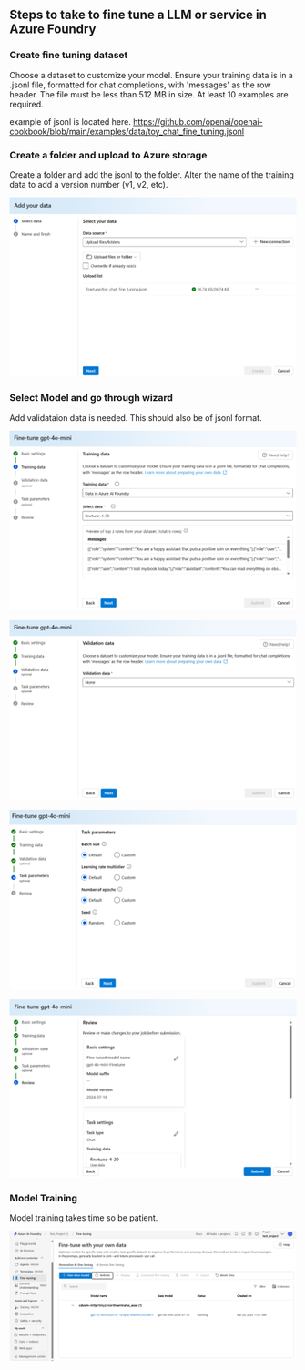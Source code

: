 

## Steps to take to fine tune a LLM or service in Azure Foundry 

### Create fine tuning dataset

Choose a dataset to customize your model. Ensure your training data is in a .jsonl file, formatted for chat completions, with 'messages' as the row header. The file must be less than 512 MB in size. At least 10 examples are required.

example of jsonl is located here. https://github.com/openai/openai-cookbook/blob/main/examples/data/toy_chat_fine_tuning.jsonl


### Create a folder and upload to Azure storage

Create a folder and add the jsonl to the folder. Alter the name of the training data to add a version number (v1, v2, etc). 

![Training Data](https://raw.githubusercontent.com/udelblue/AI/refs/heads/main/Azure%20ai%20foundry%20-%20Fine%20Tune%20Models/images/1.png)

### Select Model and go through wizard

Add validataion data is needed. This should also be of jsonl format. 

![Wizard](https://raw.githubusercontent.com/udelblue/AI/refs/heads/main/Azure%20ai%20foundry%20-%20Fine%20Tune%20Models/images/2.png)

![Wizard](https://raw.githubusercontent.com/udelblue/AI/refs/heads/main/Azure%20ai%20foundry%20-%20Fine%20Tune%20Models/images/3.png)

![Wizard](https://raw.githubusercontent.com/udelblue/AI/refs/heads/main/Azure%20ai%20foundry%20-%20Fine%20Tune%20Models/images/4.png)

![Wizard](https://raw.githubusercontent.com/udelblue/AI/refs/heads/main/Azure%20ai%20foundry%20-%20Fine%20Tune%20Models/images/5.png)

### Model Training

Model training takes time so be patient. 

![Model Training](https://raw.githubusercontent.com/udelblue/AI/refs/heads/main/Azure%20ai%20foundry%20-%20Fine%20Tune%20Models/images/6.png)